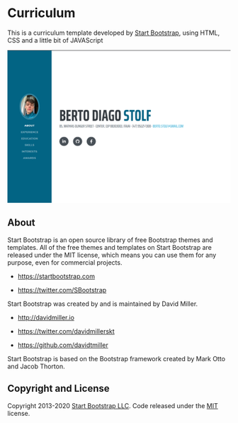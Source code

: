 # Curriculum

This is a curriculum template developed by [Start Bootstrap](https://startbootstrap.com/), using HTML, CSS and a little bit of JAVAScript

![Test](/assets/img/print.png)





## About
Start Bootstrap is an open source library of free Bootstrap themes and templates. All of the free themes and templates on Start Bootstrap are released under the MIT license, which means you can use them for any purpose, even for commercial projects.

* https://startbootstrap.com

* https://twitter.com/SBootstrap

Start Bootstrap was created by and is maintained by David Miller.

* http://davidmiller.io

* https://twitter.com/davidmillerskt

* https://github.com/davidtmiller

Start Bootstrap is based on the Bootstrap framework created by Mark Otto and Jacob Thorton.

## Copyright and License
Copyright 2013-2020 [Start Bootstrap LLC](https://startbootstrap.com/). Code released under the [MIT](https://www.mit.edu/) license.
